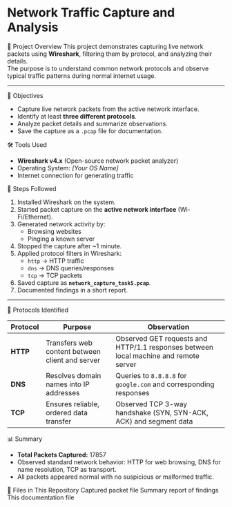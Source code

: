 # Network Traffic Capture and Analysis

📌 Project Overview
This project demonstrates capturing live network packets using **Wireshark**, filtering them by protocol, and analyzing their details.  
The purpose is to understand common network protocols and observe typical traffic patterns during normal internet usage.

---

 🎯 Objectives
- Capture live network packets from the active network interface.
- Identify at least **three different protocols**.
- Analyze packet details and summarize observations.
- Save the capture as a `.pcap` file for documentation.



 🛠 Tools Used
- **Wireshark v4.x** (Open-source network packet analyzer)
- Operating System: *[Your OS Name]*
- Internet connection for generating traffic



 📄 Steps Followed
1. Installed Wireshark on the system.
2. Started packet capture on the **active network interface** (Wi-Fi/Ethernet).
3. Generated network activity by:
   - Browsing websites
   - Pinging a known server
4. Stopped the capture after ~1 minute.
5. Applied protocol filters in Wireshark:
   - `http` → HTTP traffic
   - `dns` → DNS queries/responses
   - `tcp` → TCP packets
6. Saved capture as **`network_capture_task5.pcap`**.
7. Documented findings in a short report.

---

 📡 Protocols Identified

| Protocol | Purpose | Observation |
|----------|---------|-------------|
| **HTTP** | Transfers web content between client and server | Observed GET requests and HTTP/1.1 responses between local machine and remote server |
| **DNS**  | Resolves domain names into IP addresses | Queries to `8.8.8.8` for `google.com` and corresponding responses |
| **TCP**  | Ensures reliable, ordered data transfer | Observed TCP 3-way handshake (SYN, SYN-ACK, ACK) and segment data |


 📊 Summary
- **Total Packets Captured:** 17857
- Observed standard network behavior: HTTP for web browsing, DNS for name resolution, TCP as transport.
- All packets appeared normal with no suspicious or malformed traffic.



📂 Files in This Repository
Captured packet file
Summary report of findings
This documentation file

